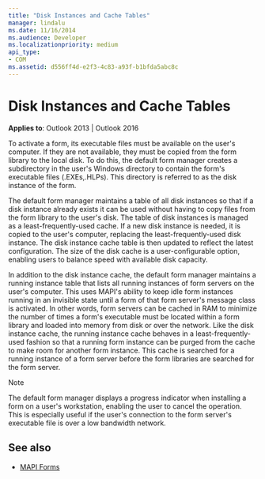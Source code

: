 ```yaml
---
title: "Disk Instances and Cache Tables"
manager: lindalu
ms.date: 11/16/2014
ms.audience: Developer
ms.localizationpriority: medium
api_type:
- COM
ms.assetid: d556ff4d-e2f3-4c83-a93f-b1bfda5abc8c
---
```


# Disk Instances and Cache Tables

**Applies to**: Outlook 2013 | Outlook 2016 
  
To activate a form, its executable files must be available on the user's computer. If they are not available, they must be copied from the form library to the local disk. To do this, the default form manager creates a subdirectory in the user's Windows directory to contain the form's executable files (.EXEs,.HLPs). This directory is referred to as the disk instance of the form.
  
The default form manager maintains a table of all disk instances so that if a disk instance already exists it can be used without having to copy files from the form library to the user's disk. The table of disk instances is managed as a least-frequently-used cache. If a new disk instance is needed, it is copied to the user's computer, replacing the least-frequently-used disk instance. The disk instance cache table is then updated to reflect the latest configuration. The size of the disk cache is a user-configurable option, enabling users to balance speed with available disk capacity.
  
In addition to the disk instance cache, the default form manager maintains a running instance table that lists all running instances of form servers on the user's computer. This uses MAPI's ability to keep idle form instances running in an invisible state until a form of that form server's message class is activated. In other words, form servers can be cached in RAM to minimize the number of times a form's executable must be located within a form library and loaded into memory from disk or over the network. Like the disk instance cache, the running instance cache behaves in a least-frequently-used fashion so that a running form instance can be purged from the cache to make room for another form instance. This cache is searched for a running instance of a form server before the form libraries are searched for the form server.
  
> [!NOTE]
> The default form manager displays a progress indicator when installing a form on a user's workstation, enabling the user to cancel the operation. This is especially useful if the user's connection to the form server's executable file is over a low bandwidth network. 
  
## See also

- [MAPI Forms](mapi-forms.md)

